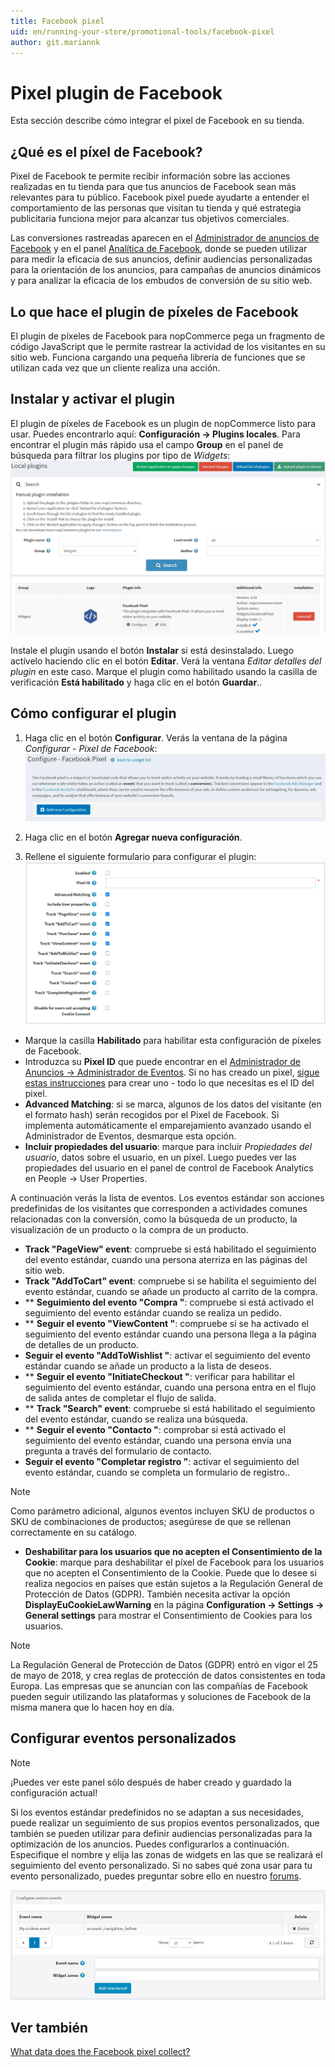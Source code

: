 ```yaml
---
title: Facebook pixel
uid: en/running-your-store/promotional-tools/facebook-pixel
author: git.mariannk
---
```


# Pixel plugin de Facebook

Esta sección describe cómo integrar el pixel de Facebook en su tienda.

## ¿Qué es el píxel de Facebook?

Pixel de Facebook te permite recibir información sobre las acciones realizadas en tu tienda para que tus anuncios de Facebook sean más relevantes para tu público. Facebook pixel puede ayudarte a entender el comportamiento de las personas que visitan tu tienda y qué estrategia publicitaria funciona mejor para alcanzar tus objetivos comerciales.

Las conversiones rastreadas aparecen en el [Administrador de anuncios de Facebook](https://www.facebook.com/adsmanager) y en el panel [Analítica de Facebook](https://business.facebook.com/analytics), donde se pueden utilizar para medir la eficacia de sus anuncios, definir audiencias personalizadas para la orientación de los anuncios, para campañas de anuncios dinámicos y para analizar la eficacia de los embudos de conversión de su sitio web.

## Lo que hace el plugin de píxeles de Facebook

El plugin de píxeles de Facebook para nopCommerce pega un fragmento de código JavaScript que le permite rastrear la actividad de los visitantes en su sitio web. Funciona cargando una pequeña librería de funciones que se utilizan cada vez que un cliente realiza una acción.

## Instalar y activar el plugin

El plugin de píxeles de Facebook es un plugin de nopCommerce listo para usar. Puedes encontrarlo aquí: **Configuración → Plugins locales**. Para encontrar el plugin más rápido usa el campo **Group** en el panel de búsqueda para filtrar los plugins por tipo de *Widgets*:
![Find the plugin](_static/facebook-pixel/plugin-list.jpg)

Instale el plugin usando el botón **Instalar** si está desinstalado. Luego actívelo haciendo clic en el botón **Editar**. Verá la ventana *Editar detalles del plugin* en este caso. Marque el plugin como habilitado usando la casilla de verificación **Está habilitado** y haga clic en el botón **Guardar**..

## Cómo configurar el plugin

1. Haga clic en el botón **Configurar**. Verás la ventana de la página *Configurar - Píxel de Facebook*:
![Configure - Facebook Pixel](_static/facebook-pixel/configure-window.jpg)

1. Haga clic en el botón **Agregar nueva configuración**.
1. Rellene el siguiente formulario para configurar el plugin:
![Formulario](_static/facebook-pixel/form.jpg)

* Marque la casilla **Habilitado** para habilitar esta configuración de píxeles de Facebook.
* Introduzca su **Pixel ID** que puede encontrar en el [Administrador de Anuncios → Administrador de Eventos](https://business.facebook.com/events_manager). Si no has creado un pixel, [sigue estas instrucciones](https://www.facebook.com/business/help/952192354843755) para crear uno - todo lo que necesitas es el ID del pixel.
* **Advanced Matching**: si se marca, algunos de los datos del visitante (en el formato hash) serán recogidos por el Pixel de Facebook. Si implementa automáticamente el emparejamiento avanzado usando el Administrador de Eventos, desmarque esta opción.
* **Incluir propiedades del usuario**: marque para incluir *Propiedades del usuario*, datos sobre el usuario, en un píxel. Luego puedes ver las propiedades del usuario en el panel de control de Facebook Analytics en People → User Properties.

A continuación verás la lista de eventos. Los eventos estándar son acciones predefinidas de los visitantes que corresponden a actividades comunes relacionadas con la conversión, como la búsqueda de un producto, la visualización de un producto o la compra de un producto.

* **Track "PageView" event**: compruebe si está habilitado el seguimiento del evento estándar, cuando una persona aterriza en las páginas del sitio web.
* **Track "AddToCart" event**: compruebe si se habilita el seguimiento del evento estándar, cuando se añade un producto al carrito de la compra.
* ** **Seguimiento del evento "Compra "**: compruebe si está activado el seguimiento del evento estándar cuando se realiza un pedido.
* ** **Seguir el evento "ViewContent "**: compruebe si se ha activado el seguimiento del evento estándar cuando una persona llega a la página de detalles de un producto.
* **Seguir el evento "AddToWishlist "**: activar el seguimiento del evento estándar cuando se añade un producto a la lista de deseos.
* ** **Seguir el evento "InitiateCheckout "**: verificar para habilitar el seguimiento del evento estándar, cuando una persona entra en el flujo de salida antes de completar el flujo de salida.
* ** **Track "Search" event**: compruebe si está habilitado el seguimiento del evento estándar, cuando se realiza una búsqueda.
* ** **Seguir el evento "Contacto "**: comprobar si está activado el seguimiento del evento estándar, cuando una persona envía una pregunta a través del formulario de contacto.
* **Seguir el evento "Completar registro "**: activar el seguimiento del evento estándar, cuando se completa un formulario de registro..

> [!NOTE]
>
> Como parámetro adicional, algunos eventos incluyen SKU de productos o SKU de combinaciones de productos; asegúrese de que se rellenan correctamente en su catálogo.

* **Deshabilitar para los usuarios que no acepten el Consentimiento de la Cookie**: marque para deshabilitar el píxel de Facebook para los usuarios que no acepten el Consentimiento de la Cookie. Puede que lo desee si realiza negocios en países que están sujetos a la Regulación General de Protección de Datos (GDPR). También necesita activar la opción **DisplayEuCookieLawWarning** en la página **Configuration → Settings → General settings** para mostrar el Consentimiento de Cookies para los usuarios.

> [!NOTE]
>
> La Regulación General de Protección de Datos (GDPR) entró en vigor el 25 de mayo de 2018, y crea reglas de protección de datos consistentes en toda Europa. Las empresas que se anuncian con las compañías de Facebook pueden seguir utilizando las plataformas y soluciones de Facebook de la misma manera que lo hacen hoy en día.

## Configurar eventos personalizados

> [!NOTE]
>
> ¡Puedes ver este panel sólo después de haber creado y guardado la configuración actual!

Si los eventos estándar predefinidos no se adaptan a sus necesidades, puede realizar un seguimiento de sus propios eventos personalizados, que también se pueden utilizar para definir audiencias personalizadas para la optimización de los anuncios.
Puedes configurarlos a continuación. Especifique el nombre y elija las zonas de widgets en las que se realizará el seguimiento del evento personalizado. Si no sabes qué zona usar para tu evento personalizado, puedes preguntar sobre ello en nuestro [forums](https://www.nopcommerce.com/boards).

![Configure custom events](_static/facebook-pixel/custom-events.jpg)

## Ver también

[What data does the Facebook pixel collect?](https://developers.facebook.com/docs/facebook-pixel/support#pixelcollect)
